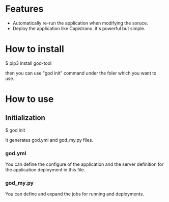 
# Features
- Automatically re-run the application when modifying the soruce.
- Deploy the application like Capistrano. it's powerful but simple.

# How to install
\$ pip3 install god-tool

then you can use "god init" command under the foler which you want to use.

# How to use
## Initialization

\$ god init

It generates god.yml and god_my.py files.

### god.yml
You can define the configure of the application and the server definition for the application deployment in this file.

### god_my.py
You can define and expand the jobs for running and deployments.
